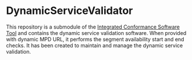 # DynamicServiceValidator

This repository is a submodule of the [Integrated Conformance Software Tool](https://github.com/Dash-Industry-Forum/IntegratedConformance) and contains the dynamic service validation software. When provided with dynamic MPD URL, it performs the segment availability start and end checks. It has been created to maintain and manage the dynamic service validation.
